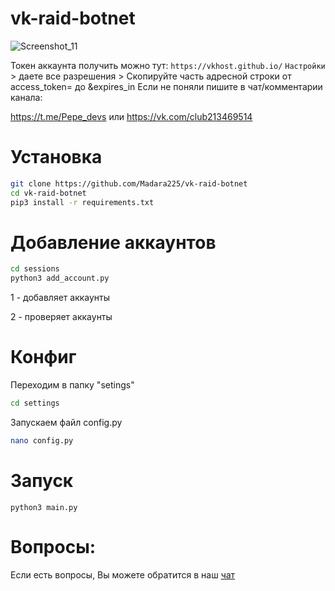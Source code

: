 # vk-raid-botnet

![Screenshot_11](https://user-images.githubusercontent.com/85753549/187236545-c45ffe8d-f62a-45cc-8fab-78b4a93015cb.png)


Токен аккаунта получить можно тут:
`https://vkhost.github.io/`
`Настройки` > даете все разрешения > Скопируйте часть адресной строки от access_token= до &expires_in 
Если не поняли пишите в чат/комментарии канала:

https://t.me/Pepe_devs или https://vk.com/club213469514

# Установка

```bash
git clone https://github.com/Madara225/vk-raid-botnet
cd vk-raid-botnet
pip3 install -r requirements.txt
```

# Добавление аккаунтов

```bash
cd sessions
python3 add_account.py
```

1 - добавляет аккаунты

2 - проверяет аккаунты

# Конфиг
Переходим в папку "setings"
```bash
cd settings
```
Запускаем файл config.py
```bash
nano config.py
```

# Запуск

`python3 main.py`

# Вопросы:

Если есть вопросы, Вы можете обратится в наш [чат](https://t.me/pepe_devs)
